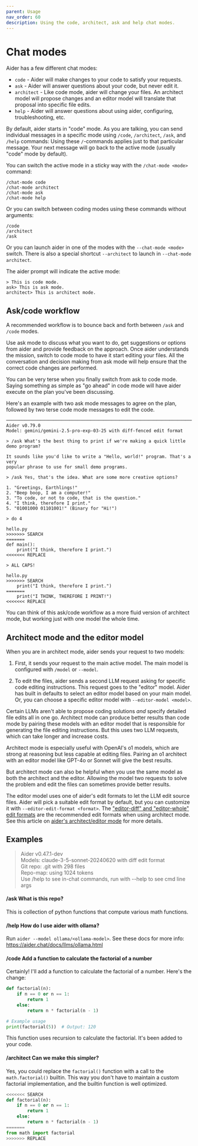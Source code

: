 ```yaml
---
parent: Usage
nav_order: 60
description: Using the code, architect, ask and help chat modes.
---
```


# Chat modes

Aider has a few different chat modes:

- `code` - Aider will make changes to your code to satisfy your requests.
- `ask` - Aider will answer questions about your code, but never edit it.
- `architect` - Like code mode, aider will change your files. An architect model will propose changes and an editor model will translate that proposal into specific file edits.
- `help` - Aider will answer questions about using aider, configuring, troubleshooting, etc.

By default, aider starts in "code" mode. As you are talking, you can
send individual messages in a specific mode using 
`/code`, `/architect`, `/ask`, and `/help` commands:
Using these `/`-commands applies just to that particular message.
Your next message will go back to the active mode (usually "code" mode by default).

You can switch the active mode in a sticky way
with the `/chat-mode <mode>` command:

```
/chat-mode code
/chat-mode architect
/chat-mode ask
/chat-mode help
```

Or you can switch between coding modes using these commands without arguments:

```
/code
/architect
/ask
```

Or you can launch aider in one of the modes with the `--chat-mode <mode>` switch.
There is also a special shortcut `--architect` to launch in `--chat-mode architect`.

The aider prompt will indicate the active mode:

```
> This is code mode.
ask> This is ask mode.
architect> This is architect mode.
```


## Ask/code workflow

A recommended workflow is to bounce back and forth between `/ask` and `/code` modes.

Use ask mode to discuss what you want to do, get suggestions or options from aider
and provide feedback on the approach.
Once aider understands the mission, switch to code mode to have it start editing
your files.
All the conversation and decision making from ask mode will
help ensure that the correct code changes are performed.

You can be very terse when you finally switch from ask to code mode.
Saying something as simple as "go ahead" in code mode will
have aider execute on the plan you've been discussing.

Here's an example with two ask mode messages to agree on the plan, 
followed by two terse code mode messages to edit the code.

````
─────────────────────────────────────────────────────────────────────────────────────
Aider v0.79.0
Model: gemini/gemini-2.5-pro-exp-03-25 with diff-fenced edit format

> /ask What's the best thing to print if we're making a quick little demo program?

It sounds like you'd like to write a "Hello, world!" program. That's a very
popular phrase to use for small demo programs.

> /ask Yes, that's the idea. What are some more creative options?

1. "Greetings, Earthlings!"
2. "Beep boop, I am a computer!"
3. "To code, or not to code, that is the question."
4. "I think, therefore I print."
5. "01001000 01101001!" (Binary for "Hi!")

> do 4

hello.py
>>>>>>> SEARCH
=======
def main():
    print("I think, therefore I print.")
<<<<<<< REPLACE

> ALL CAPS!

hello.py
>>>>>>> SEARCH
    print("I think, therefore I print.")
=======
    print("I THINK, THEREFORE I PRINT!")
<<<<<<< REPLACE

````

You can think of this ask/code workflow as a more fluid version of
architect mode, but working just with one model the whole time.

## Architect mode and the editor model

When you are in architect mode, aider sends your request to two models:

1. First, it sends your request to the main active model.
The main model is configured with `/model` or `--model`.

2. To edit the files, aider sends a second LLM request asking for specific code editing instructions.
This request goes to the "editor" model.
Aider has built in defaults to select an editor model based on your main model.
Or, you can choose a specific editor model with `--editor-model <model>`.

Certain LLMs aren't able to propose coding solutions *and*
specify detailed file edits all in one go.
Architect mode can produce better results than code mode
by pairing these models
with an editor model that is responsible for generating the file editing instructions.
But this uses two LLM requests,
which can take longer and increase costs.

Architect mode is especially useful with OpenAI's o1 models, which are strong at
reasoning but less capable at editing files.
Pairing an o1 architect with an editor model like GPT-4o or Sonnet will
give the best results.

But architect mode can also be helpful when you use the same model
as both the architect and the editor.
Allowing the model two requests to solve the problem and edit the files
can sometimes provide better results.

The editor model uses one of aider's edit formats to let the LLM
edit source files.
Aider will pick a suitable edit format by default,
but you can customize it with `--editor-edit-format <format>`.
The 
["editor-diff" and "editor-whole" edit formats](/docs/more/edit-formats.html#editor-diff-and-editor-whole)
are the recommended edit formats when using architect mode.
See this article on 
[aider's architect/editor mode](/2024/09/26/architect.html)
for more details.


## Examples

<div class="chat-transcript" markdown="1">


> Aider v0.47.1-dev  
> Models: claude-3-5-sonnet-20240620 with diff edit format  
> Git repo: .git with 298 files  
> Repo-map: using 1024 tokens  
> Use /help to see in-chat commands, run with --help to see cmd line args  

#### /ask What is this repo?

This is collection of python functions that compute various math functions.

#### /help How do I use aider with ollama?

Run `aider --model ollama/<ollama-model>`.
See these docs for more info: https://aider.chat/docs/llms/ollama.html

#### /code Add a function to calculate the factorial of a number

Certainly! I'll add a function to calculate the factorial of a number. Here's the change:

```python
def factorial(n):
    if n == 0 or n == 1:
        return 1
    else:
        return n * factorial(n - 1)

# Example usage
print(factorial(5))  # Output: 120
```

This function uses recursion to calculate the factorial. It's been added to your code.

#### /architect Can we make this simpler?

Yes, you could replace the `factorial()` function with a call to the `math.factorial()`
builtin. 
This way you don't have to maintain a custom factorial implementation,
and the builtin function is well optimized.

```python
<<<<<<< SEARCH
def factorial(n):
    if n == 0 or n == 1:
        return 1
    else:
        return n * factorial(n - 1)
=======
from math import factorial
>>>>>>> REPLACE
```

</div>

